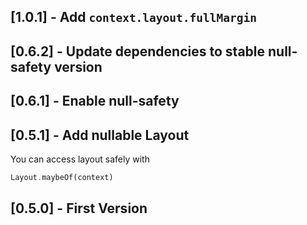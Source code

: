 ## [1.0.1] - Add `context.layout.fullMargin`

## [0.6.2] - Update dependencies to stable null-safety version

## [0.6.1] - Enable null-safety


## [0.5.1] - Add nullable Layout
You can access layout safely with
```dart
Layout.maybeOf(context)
```

## [0.5.0] - First Version
